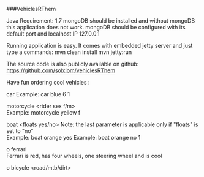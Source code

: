 ###VehiclesRThem

Java Requirement: 1.7
mongoDB should be installed and without mongoDB this application does not work.
mongoDB should be configured with its default port and localhost IP 127.0.0.1

Running application is easy. It comes with embedded jetty server and just type a commands: 
mvn clean install
mvn jetty:run

The source code is also publicly available on github:
https://github.com/solxiom/vehiclesRThem


Have fun ordering cool vehicles :

 car	<color>	<number	of	wheels>	<number	of	steering	wheels>	
Example:	car	blue	6	1	

motorcycle	<color>	<rider	sex	f/m>	
Example:	motorcycle	yellow	f	

boat	<color>	<floats	yes/no>	<number	of	periscopes>	
Note:	the	last	parameter	is	applicable	only	if	"floats"	is	set	to	"no"	
Example:	boat	orange	yes	
Example:	boat	orange	no	1	


o ferrari	
  Ferrari	is	red,	has	four	wheels,	one	steering	wheel	and	is	cool	

o bicycle	<color>	<road/mtb/dirt>

 

